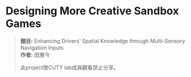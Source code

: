 # Designing More Creative Sandbox Games
> **題目:** Enhancing Drivers' Spatial Knowledge through Multi-Sensory Navigation Inputs  
> **作者:** 田雅今
> 
> 此project限CUTY lab成員觀看禁止分享。
